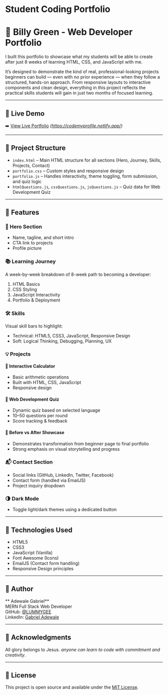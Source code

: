 # Student Coding Portfolio

# 💼 Billy Green - Web Developer Portfolio

I built this portfolio to showcase what my students will be able to create after just 8 weeks of learning HTML, CSS, and JavaScript with me.

It’s designed to demonstrate the kind of real, professional-looking projects beginners can build — even with no prior experience — when they follow a structured, hands-on approach. From responsive layouts to interactive components and clean design, everything in this project reflects the practical skills students will gain in just two months of focused learning.


---

## 🔗 Live Demo

➡️ [View Live Portfolio](#) *(https://codemyprofile.netlify.app/)*

---

## 📁 Project Structure

- `index.html` – Main HTML structure for all sections (Hero, Journey, Skills, Projects, Contact)
- `portfolio.css` – Custom styles and responsive design
- `portfolio.js` – Handles interactivity, theme toggling, form submission, and quiz logic
- `htmlQuestions.js`, `cssQuestions.js`, `jsQuestions.js` – Quiz data for Web Development Quiz

---

## 🚀 Features

### 🌟 Hero Section
- Name, tagline, and short intro
- CTA link to projects
- Profile picture

### 📚 Learning Journey
A week-by-week breakdown of 8-week path to becoming a developer:
1. HTML Basics
2. CSS Styling
3. JavaScript Interactivity
4. Portfolio & Deployment

### 🛠️ Skills
Visual skill bars to highlight:
- Technical: HTML5, CSS3, JavaScript, Responsive Design
- Soft: Logical Thinking, Debugging, Planning, UX

### 💡 Projects

#### 📱 Interactive Calculator
- Basic arithmetic operations
- Built with HTML, CSS, JavaScript
- Responsive design

#### 🧠 Web Development Quiz
- Dynamic quiz based on selected language
- 10–50 questions per round
- Score tracking & feedback

#### 🔁 Before vs After Showcase
- Demonstrates transformation from beginner page to final portfolio
- Strong emphasis on visual storytelling and progress

### 📬 Contact Section
- Social links (GitHub, LinkedIn, Twitter, Facebook)
- Contact form (handled via EmailJS)
- Project inquiry dropdown

### 🌗 Dark Mode
- Toggle light/dark themes using a dedicated button

---

## 🧰 Technologies Used

- HTML5
- CSS3
- JavaScript (Vanilla)
- Font Awesome (Icons)
- EmailJS (Contact form handling)
- Responsive Design principles

---

## 📇 Author

** Adewale Gabriel**  
MERN Full Stack Web Developer  
GitHub: [@LUMMYGEE](https://github.com/LUMMYGEE)  
LinkedIn: [Gabriel Adewale](https://www.linkedin.com/in/gabriel-adewale-a54b1229a/)  

---

## 📌 Acknowledgments

All glory belongs to Jesus. *anyone can learn to code with commitment and creativity*.

---

## 📝 License

This project is open source and available under the [MIT License](LICENSE).
